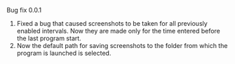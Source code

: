 Bug fix 
0.0.1


1. Fixed a bug that caused screenshots to be taken for all previously enabled intervals. Now they are made only for the time entered before the last program start.
2. Now the default path for saving screenshots to the folder from which the program is launched is selected.
